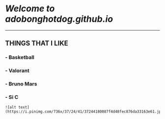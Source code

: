 # *Welcome to adobonghotdog.github.io*
---
## **THINGS THAT I LIKE**

### - Basketball

### - Valorant

### - Bruno Mars

### - Si C

	![alt text](https://i.pinimg.com/736x/37/24/41/37244180087f4d48fec876da33163e61.jpg)

